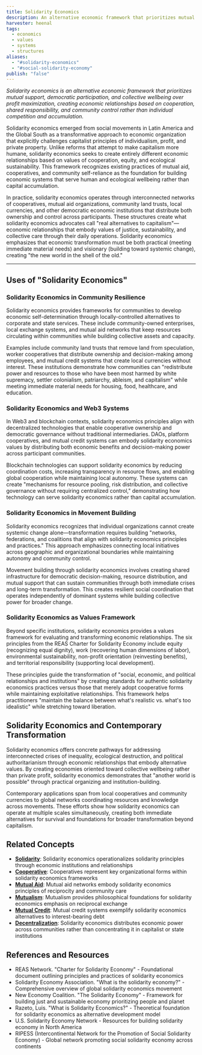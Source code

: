 ```yaml
---
title: Solidarity Economics
description: An alternative economic framework that prioritizes mutual support, democratic participation, and collective wellbeing over profit maximization, creating economic relationships based on cooperation and shared responsibility
harvester: heenal
tags:
  - economics
  - values
  - systems
  - structures
aliases:
  - "#solidarity-economics"
  - "#social-solidarity-economy"
publish: "false"
---
```


_Solidarity economics is an alternative economic framework that prioritizes mutual support, democratic participation, and collective wellbeing over profit maximization, creating economic relationships based on cooperation, shared responsibility, and community control rather than individual competition and accumulation._

Solidarity economics emerged from social movements in Latin America and the Global South as a transformative approach to economic organization that explicitly challenges capitalist principles of individualism, profit, and private property. Unlike reforms that attempt to make capitalism more humane, solidarity economics seeks to create entirely different economic relationships based on values of cooperation, equity, and ecological sustainability. This framework recognizes existing practices of mutual aid, cooperatives, and community self-reliance as the foundation for building economic systems that serve human and ecological wellbeing rather than capital accumulation.

In practice, solidarity economics operates through interconnected networks of cooperatives, mutual aid organizations, community land trusts, local currencies, and other democratic economic institutions that distribute both ownership and control across participants. These structures create what solidarity economics advocates call "real alternatives to capitalism"—economic relationships that embody values of justice, sustainability, and collective care through their daily operations. Solidarity economics emphasizes that economic transformation must be both practical (meeting immediate material needs) and visionary (building toward systemic change), creating "the new world in the shell of the old."

---

## Uses of "Solidarity Economics"

### Solidarity Economics in Community Resilience

Solidarity economics provides frameworks for communities to develop economic self-determination through locally-controlled alternatives to corporate and state services. These include community-owned enterprises, local exchange systems, and mutual aid networks that keep resources circulating within communities while building collective assets and capacity.

Examples include community land trusts that remove land from speculation, worker cooperatives that distribute ownership and decision-making among employees, and mutual credit systems that create local currencies without interest. These institutions demonstrate how communities can "redistribute power and resources to those who have been most harmed by white supremacy, settler colonialism, patriarchy, ableism, and capitalism" while meeting immediate material needs for housing, food, healthcare, and education.

### Solidarity Economics and Web3 Systems

In Web3 and blockchain contexts, solidarity economics principles align with decentralized technologies that enable cooperative ownership and democratic governance without traditional intermediaries. DAOs, platform cooperatives, and mutual credit systems can embody solidarity economics values by distributing both economic benefits and decision-making power across participant communities.

Blockchain technologies can support solidarity economics by reducing coordination costs, increasing transparency in resource flows, and enabling global cooperation while maintaining local autonomy. These systems can create "mechanisms for resource pooling, risk distribution, and collective governance without requiring centralized control," demonstrating how technology can serve solidarity economics rather than capital accumulation.

### Solidarity Economics in Movement Building

Solidarity economics recognizes that individual organizations cannot create systemic change alone—transformation requires building "networks, federations, and coalitions that align with solidarity economics principles and practices." This approach emphasizes connecting local initiatives across geographic and organizational boundaries while maintaining autonomy and community control.

Movement building through solidarity economics involves creating shared infrastructure for democratic decision-making, resource distribution, and mutual support that can sustain communities through both immediate crises and long-term transformation. This creates resilient social coordination that operates independently of dominant systems while building collective power for broader change.

### Solidarity Economics as Values Framework

Beyond specific institutions, solidarity economics provides a values framework for evaluating and transforming economic relationships. The six principles from the REAS Charter for Solidarity Economy include equity (recognizing equal dignity), work (recovering human dimensions of labor), environmental sustainability, non-profit orientation (reinvesting benefits), and territorial responsibility (supporting local development).

These principles guide the transformation of "social, economic, and political relationships and institutions" by creating standards for authentic solidarity economics practices versus those that merely adopt cooperative forms while maintaining exploitative relationships. This framework helps practitioners "maintain the balance between what's realistic vs. what's too idealistic" while stretching toward liberation.

## Solidarity Economics and Contemporary Transformation

Solidarity economics offers concrete pathways for addressing interconnected crises of inequality, ecological destruction, and political authoritarianism through economic relationships that embody alternative values. By creating economies oriented toward collective wellbeing rather than private profit, solidarity economics demonstrates that "another world is possible" through practical organizing and institution-building.

Contemporary applications span from local cooperatives and community currencies to global networks coordinating resources and knowledge across movements. These efforts show how solidarity economics can operate at multiple scales simultaneously, creating both immediate alternatives for survival and foundations for broader transformation beyond capitalism.

## Related Concepts

- **[Solidarity](tags/solidarity.md)**: Solidarity economics operationalizes solidarity principles through economic institutions and relationships
- **[Cooperative](tags/cooperative.md)**: Cooperatives represent key organizational forms within solidarity economics frameworks
- **[Mutual Aid](tags/mutual-aid.md)**: Mutual aid networks embody solidarity economics principles of reciprocity and community care
- **[Mutualism](tags/mutualism.md)**: Mutualism provides philosophical foundations for solidarity economics emphasis on reciprocal exchange
- **[Mutual Credit](tags/mutual-credit.md)**: Mutual credit systems exemplify solidarity economics alternatives to interest-bearing debt
- **[Decentralization](tags/decentralization.md)**: Solidarity economics distributes economic power across communities rather than concentrating it in capitalist or state institutions

## References and Resources

- REAS Network. "Charter for Solidarity Economy" - Foundational document outlining principles and practices of solidarity economics
- Solidarity Economy Association. "What is the solidarity economy?" - Comprehensive overview of global solidarity economics movement
- New Economy Coalition. "The Solidarity Economy" - Framework for building just and sustainable economy prioritizing people and planet
- Razeto, Luis. "What is Solidarity Economics?" - Theoretical foundation for solidarity economics as alternative development model
- U.S. Solidarity Economy Network - Resources for building solidarity economy in North America
- RIPESS (Intercontinental Network for the Promotion of Social Solidarity Economy) - Global network promoting social solidarity economy across continents
